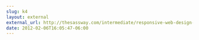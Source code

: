 ```yaml
---
slug: k4
layout: external
external_url: http://thesassway.com/intermediate/responsive-web-design-part-2
date: 2012-02-06T16:05:47-06:00
---
```

